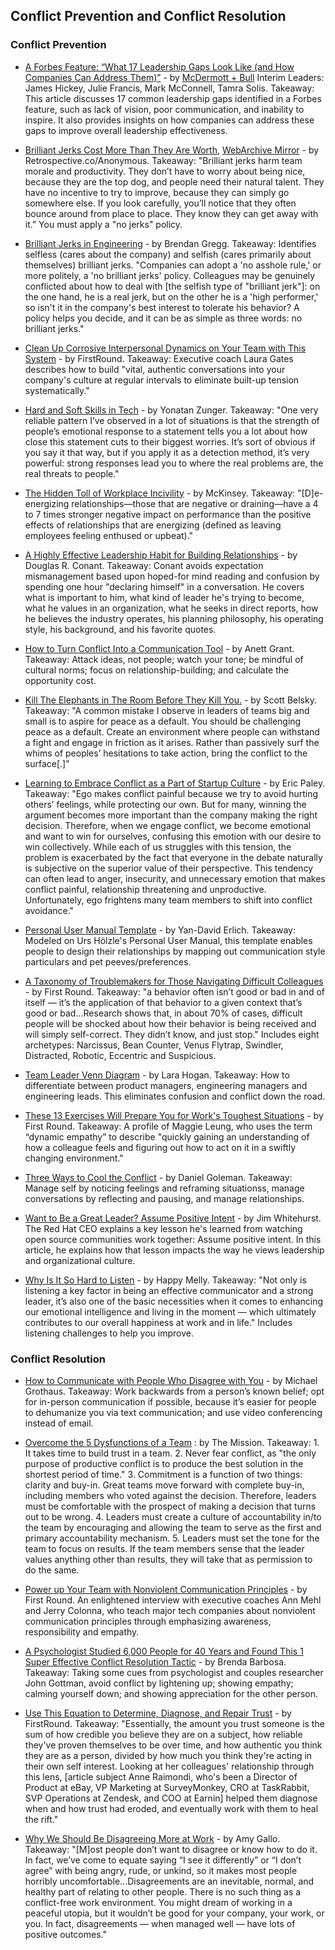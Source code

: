 ## Conflict Prevention and Conflict Resolution

### Conflict Prevention

- [A Forbes Feature: “What 17 Leadership Gaps Look Like (and How Companies Can Address Them)”](https://mbexec.com/a-forbes-feature-what-17-leadership-gaps-look-like-and-how-companies-can-address-them/) - by [McDermott + Bull](https://mbexec.com/a-forbes-feature-what-17-leadership-gaps-look-like-and-how-companies-can-address-them/) Interim Leaders: James Hickey, Julie Francis, Mark McConnell, Tamra Solis. Takeaway: This article discusses 17 common leadership gaps identified in a Forbes feature, such as lack of vision, poor communication, and inability to inspire. It also provides insights on how companies can address these gaps to improve overall leadership effectiveness.

- [Brilliant Jerks Cost More Than They Are Worth](https://retrospective.co/brilliant-jerks-cost-more-than-they-are-worth/), [WebArchive Mirror](https://web.archive.org/web/20171114045913/https://retrospective.co/brilliant-jerks-cost-more-than-they-are-worth/) - by Retrospective.co/Anonymous. Takeaway: "Brilliant jerks harm team morale and productivity. They don’t have to worry about being nice, because they are the top dog, and people need their natural talent. They have no incentive to try to improve, because they can simply go somewhere else. If you look carefully, you’ll notice that they often bounce around from place to place. They know they can get away with it." You must apply a "no jerks" policy.

- [Brilliant Jerks in Engineering](http://www.brendangregg.com/blog/2017-11-13/brilliant-jerks.html) - by Brendan Gregg. Takeaway: Identifies selfless (cares about the company) and selfish (cares primarily about themselves) brilliant jerks. "Companies can adopt a 'no asshole rule,' or more politely, a 'no brilliant jerks' policy. Colleagues may be genuinely conflicted about how to deal with [the selfish type of "brilliant jerk"]: on the one hand, he is a real jerk, but on the other he is a 'high performer,' so isn't it in the company's best interest to tolerate his behavior? A policy helps you decide, and it can be as simple as three words: no brilliant jerks."

- [Clean Up Corrosive Interpersonal Dynamics on Your Team with This System](https://firstround.com/review/clean-up-corrosive-interpersonal-dynamics-on-your-team-with-this-system/) - by FirstRound. Takeaway: Executive coach Laura Gates describes how to build "vital, authentic conversations into your company's culture at regular intervals to eliminate built-up tension systematically."

- [Hard and Soft Skills in Tech](https://shift.newco.co/2017/12/27/Hard-and-Soft-Skills-in-Tech/) - by Yonatan Zunger. Takeaway: "One very reliable pattern I’ve observed in a lot of situations is that the strength of people’s emotional response to a statement tells you a lot about how close this statement cuts to their biggest worries. It’s sort of obvious if you say it that way, but if you apply it as a detection method, it’s very powerful: strong responses lead you to where the real problems are, the real threats to people."

- [The Hidden Toll of Workplace Incivility](https://www.mckinsey.com/business-functions/organization/our-insights/the-hidden-toll-of-workplace-incivility) - by McKinsey. Takeaway: "[D]e-energizing relationships—those that are negative or draining—have a 4 to 7 times stronger negative impact on performance than the positive effects of relationships that are energizing (defined as leaving employees feeling enthused or upbeat)."

- [A Highly Effective Leadership Habit for Building Relationships](https://conantleadership.com/a-highly-effective-leadership-habit-for-building-relationships/) - by Douglas R. Conant. Takeaway: Conant avoids expectation mismanagement based upon hoped-for mind reading and confusion by spending one hour "declaring himself" in a conversation. He covers what is important to him, what kind of leader he's trying to become, what he values in an organization, what he seeks in direct reports, how he believes the industry operates, his planning philosophy, his operating style, his background, and his favorite quotes.

- [How to Turn Conflict Into a Communication Tool](https://www.fastcompany.com/40558438/how-to-turn-conflict-into-a-communication-tool) - by Anett Grant. Takeaway: Attack ideas, not people; watch your tone; be mindful of cultural norms; focus on relationship-building; and calculate the opportunity cost.

- [Kill The Elephants in The Room Before They Kill You.](https://medium.com/positiveslope/kill-the-elephants-in-the-room-before-they-kill-you-9ccfbcc429fb) - by Scott Belsky. Takeaway: "A common mistake I observe in leaders of teams big and small is to aspire for peace as a default. You should be challenging peace as a default. Create an environment where people can withstand a fight and engage in friction as it arises. Rather than passively surf the whims of peoples’ hesitations to take action, bring the conflict to the surface[.]"

- [Learning to Embrace Conflict as a Part of Startup Culture](https://techcrunch.com/2017/12/17/learning-to-embrace-conflict-as-a-part-of-startup-culture/) - by Eric Paley. Takeaway: "Ego makes conflict painful because we try to avoid hurting others’ feelings, while protecting our own. But for many, winning the argument becomes more important than the company making the right decision. Therefore, when we engage conflict, we become emotional and want to win for ourselves, confusing this emotion with our desire to win collectively. While each of us struggles with this tension, the problem is exacerbated by the fact that everyone in the debate naturally is subjective on the superior value of their perspective. This tendency can often lead to anger, insecurity, and unnecessary emotion that makes conflict painful, relationship threatening and unproductive. Unfortunately, ego frightens many team members to shift into conflict avoidance."

- [Personal User Manual Template](https://docs.google.com/document/d/1s8StvKGov4jBbsE6Ha1pOe_EQ7TTVI0LaBrQ6sbmNss/edit#) - by Yan-David Erlich. Takeaway: Modeled on Urs Hölzle's Personal User Manual, this template enables people to design their relationships by mapping out communication style particulars and pet peeves/preferences.

- [A Taxonomy of Troublemakers for Those Navigating Difficult Colleagues](http://firstround.com/review/a-taxonomy-of-troublemakers-for-those-navigating-difficult-colleagues/) - by First Round. Takeaway: "a behavior often isn’t good or bad in and of itself — it’s the application of that behavior to a given context that’s good or bad...Research shows that, in about 70% of cases, difficult people will be shocked about how their behavior is being received and will simply self-correct. They didn’t know, and just stop." Includes eight archetypes: Narcissus, Bean Counter, Venus Flytrap, Swindler, Distracted, Robotic, Eccentric and Suspicious.

- [Team Leader Venn Diagram](https://medium.com/making-meetup/em-el-pm-venn-diagram-764e79b42baf) - by Lara Hogan. Takeaway: How to differentiate between product managers, engineering managers and engineering leads. This eliminates confusion and conflict down the road.

- [These 13 Exercises Will Prepare You for Work's Toughest Situations](http://firstround.com/review/these-13-exercises-will-prepare-you-for-works-toughest-situations/) - by First Round. Takeaway: A profile of Maggie Leung, who uses the term “dynamic empathy” to describe "quickly gaining an understanding of how a colleague feels and figuring out how to act on it in a swiftly changing environment."

- [Three Ways to Cool the Conflict](https://www.kornferry.com/insights/this-week-in-leadership/work-conflict-management-emotional-intelligence) - by Daniel Goleman. Takeaway: Manage self by noticing feelings and reframing situationss, manage conversations by reflecting and pausing, and manage relationships.

- [Want to Be a Great Leader? Assume Positive Intent](https://opensource.com/open-organization/17/2/assuming-positive-intent) - by Jim Whitehurst. The Red Hat CEO explains a key lesson he's learned from watching open source communities work together: Assume positive intent. In this article, he explains how that lesson impacts the way he views leadership and organizational culture.

- [Why Is It So Hard to Listen](https://www.happymelly.com/power-of-listening/) - by Happy Melly. Takeaway: "Not only is listening a key factor in being an effective communicator and a strong leader, it’s also one of the basic necessities when it comes to enhancing our emotional intelligence and living in the moment — which ultimately contributes to our overall happiness at work and in life." Includes listening challenges to help you improve.

### Conflict Resolution

- [How to Communicate with People Who Disagree with You](https://www.fastcompany.com/40515575/how-to-communicate-with-people-who-disagree-with-you) - by Michael Grothaus. Takeaway: Work backwards from a person’s known belief; opt for in-person communication if possible, because it’s easier for people to dehumanize you via text communication; and use video conferencing instead of email.

- [Overcome the 5 Dysfunctions of a Team](https://medium.com/the-mission/part-2-overcome-the-5-dysfunctions-of-a-team-ef922309f8b5) : by The Mission. Takeaway: 1. It takes time to build trust in a team. 2. Never fear conflict, as "the only purpose of productive conflict is to produce the best solution in the shortest period of time." 3. Commitment is a function of two things: clarity and buy-in. Great teams move forward with complete buy-in, including members who voted against the decision. Therefore, leaders must be comfortable with the prospect of making a decision that turns out to be wrong. 4. Leaders must create a culture of accountability in/to the team by encouraging and allowing the team to serve as the first and primary accountability mechanism. 5. Leaders must set the tone for the team to focus on results. If the team members sense that the leader values anything other than results, they will take that as permission to do the same.

- [Power up Your Team with Nonviolent Communication Principles](http://firstround.com/review/power-up-your-team-with-nonviolent-communication-principles/) - by First Round. An enlightened interview with executive coaches Ann Mehl and Jerry Colonna, who teach major tech companies about nonviolent communication principles through emphasizing awareness, responsibility and empathy.

- [A Psychologist Studied 6,000 People for 40 Years and Found This 1 Super Effective Conflict Resolution Tactic](https://www.inc.com/brenda-barbosa/a-psychologist-studied-relationship-dynamics-in-60.html) - by Brenda Barbosa. Takeaway: Taking some cues from psychologist and couples researcher John Gottman, avoid conflict by lightening up; showing empathy; calming yourself down; and showing appreciation for the other person.

- [Use This Equation to Determine, Diagnose, and Repair Trust](https://firstround.com/review/use-this-equation-to-determine-diagnose-and-repair-trust/) - by FirstRound. Takeaway: "Essentially, the amount you trust someone is the sum of how credible you believe they are on a subject, how reliable they've proven themselves to be over time, and how authentic you think they are as a person, divided by how much you think they're acting in their own self interest. Looking at her colleagues' relationship through this lens, [article subject Anne Raimondi, who's been a Director of Product at eBay, VP Marketing at SurveyMonkey, CRO at TaskRabbit, SVP Operations at Zendesk, and COO at Earnin] helped them diagnose when and how trust had eroded, and eventually work with them to heal the rift."

- [Why We Should Be Disagreeing More at Work](https://hbr.org/2018/01/why-we-should-be-disagreeing-more-at-work) - by Amy Gallo. Takeaway: "[M]ost people don’t want to disagree or know how to do it. In fact, we’ve come to equate saying “I see it differently” or “I don’t agree” with being angry, rude, or unkind, so it makes most people horribly uncomfortable...Disagreements are an inevitable, normal, and healthy part of relating to other people. There is no such thing as a conflict-free work environment. You might dream of working in a peaceful utopia, but it wouldn’t be good for your company, your work, or you. In fact, disagreements — when managed well — have lots of positive outcomes."
